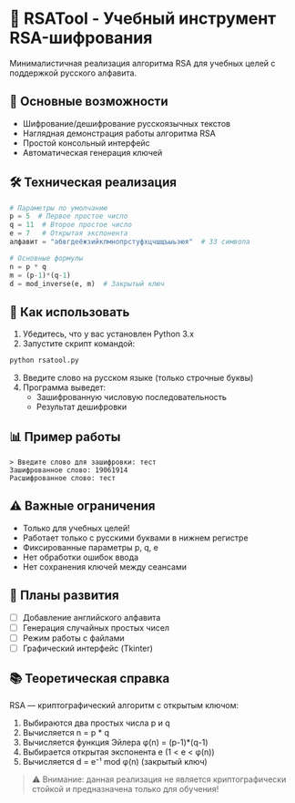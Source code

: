 # 🔐 RSATool - Учебный инструмент RSA-шифрования

Минималистичная реализация алгоритма RSA для учебных целей с поддержкой русского алфавита.

## 📌 Основные возможности
- Шифрование/дешифрование русскоязычных текстов
- Наглядная демонстрация работы алгоритма RSA
- Простой консольный интерфейс
- Автоматическая генерация ключей

## 🛠 Техническая реализация
```python
# Параметры по умолчанию
p = 5  # Первое простое число
q = 11  # Второе простое число
e = 7   # Открытая экспонента
алфавит = "абвгдеёжзийклмнопрстуфхцчшщъыьэюя"  # 33 символа

# Основные формулы
n = p * q
m = (p-1)*(q-1)
d = mod_inverse(e, m)  # Закрытый ключ
```

## 🚀 Как использовать
1. Убедитесь, что у вас установлен Python 3.x
2. Запустите скрипт командой:
```bash
python rsatool.py
```
3. Введите слово на русском языке (только строчные буквы)
4. Программа выведет:
   - Зашифрованную числовую последовательность
   - Результат дешифровки

## 📊 Пример работы
```text
> Введите слово для зашифровки: тест
Зашифрованное слово: 19061914
Расшифрованное слово: тест
```

## ⚠️ Важные ограничения
- Только для учебных целей!
- Работает только с русскими буквами в нижнем регистре
- Фиксированные параметры p, q, e
- Нет обработки ошибок ввода
- Нет сохранения ключей между сеансами

## 🔮 Планы развития
- [ ] Добавление английского алфавита
- [ ] Генерация случайных простых чисел
- [ ] Режим работы с файлами
- [ ] Графический интерфейс (Tkinter)

## 📚 Теоретическая справка
RSA — криптографический алгоритм с открытым ключом:
1. Выбираются два простых числа p и q
2. Вычисляется n = p * q
3. Вычисляется функция Эйлера φ(n) = (p-1)*(q-1)
4. Выбирается открытая экспонента e (1 < e < φ(n))
5. Вычисляется d = e⁻¹ mod φ(n) (закрытый ключ)

> ⚠️ Внимание: данная реализация не является криптографически стойкой и предназначена только для обучения!

